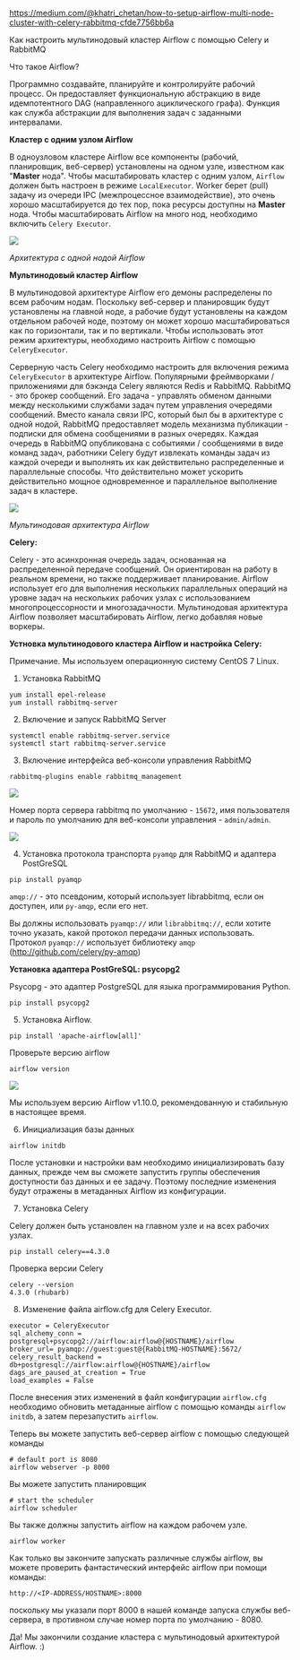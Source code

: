 https://medium.com/@khatri_chetan/how-to-setup-airflow-multi-node-cluster-with-celery-rabbitmq-cfde7756bb6a

Как настроить мультинодовый кластер Airflow с помощью Celery и RabbitMQ

Что такое Airflow?

Программно создавайте, планируйте и контролируйте рабочий процесс. Он предоставляет функциональную абстракцию в виде идемпотентного DAG (направленного ациклического графа). Функция как служба абстракции для выполнения задач с заданными интервалами.

**Кластер с одним узлом Airflow**

В одноузловом кластере Airflow все компоненты (рабочий, планировщик, веб-сервер) установлены на одном узле, известном как "**Master** нода". Чтобы масштабировать кластер с одним узлом, `Airflow` должен быть настроен в режиме `LocalExecutor`. Worker берет (pull) задачу из очереди IPC (межпроцессное взаимодействие), это очень хорошо масштабируется до тех пор, пока ресурсы доступны на **Master** нода. Чтобы масштабировать Airflow на много нод, необходимо включить `Celery Executor`.

![](https://habrastorage.org/webt/g_/ue/mb/g_uembs8k7irgrfhuwdl-zcjl34.png)

*Архитектура с одной нодой Airflow*

**Мультинодовый кластер Airflow**

В мультинодовой архитектуре Airflow его демоны распределены по всем рабочим нодам. Поскольку веб-сервер и планировщик будут установлены на главной ноде, а рабочие будут установлены на каждом отдельном рабочей ноде, поэтому он может хорошо масштабироваться как по горизонтали, так и по вертикали. Чтобы использовать этот режим архитектуры, необходимо настроить Airflow с помощью `CeleryExecutor`.

Серверную часть Celery необходимо настроить для включения режима `CeleryExecutor` в архитектуре Airflow. Популярными фреймворками / приложениями для бэкэнда Celery являются Redis и RabbitMQ. RabbitMQ - это брокер сообщений. Его задача - управлять обменом данными между несколькими службами задач путем управления очередями сообщений. Вместо канала связи IPC, который был бы в архитектуре с одной нодой, RabbitMQ предоставляет модель механизма публикации - подписки для обмена сообщениями в разных очередях. Каждая очередь в RabbitMQ опубликована с событиями / сообщениями в виде команд задач, работники Celery будут извлекать команды задач из каждой очереди и выполнять их как действительно распределенные и параллельные способы. Что действительно может ускорить действительно мощное одновременное и параллельное выполнение задач в кластере.

![](https://habrastorage.org/webt/ww/5x/ot/ww5xot0xyqyhtzzst7h2yxftoty.png)

*Мультинодовая архитектура Airflow*

**Celery:**

Celery - это асинхронная очередь задач, основанная на распределенной передаче сообщений. Он ориентирован на работу в реальном времени, но также поддерживает планирование. Airflow использует его для выполнения нескольких параллельных операций на уровне задач на нескольких рабочих узлах с использованием многопроцессорности и многозадачности. Мультинодовая архитектура Airflow позволяет масштабировать Airflow, легко добавляя новые воркеры.

**Устновка мультинодового кластера Airflow и настройка Celery:**

Примечание. Мы используем операционную систему CentOS 7 Linux.

1. Установка RabbitMQ

```
yum install epel-release
yum install rabbitmq-server
```

2. Включение и запуск RabbitMQ Server

```
systemctl enable rabbitmq-server.service
systemctl start rabbitmq-server.service
```

3. Включение интерфейса веб-консоли управления RabbitMQ

```
rabbitmq-plugins enable rabbitmq_management
```

![](https://habrastorage.org/webt/-m/az/c9/-mazc90wejh6tbhw4i9wkx3ryry.png)

Номер порта сервера rabbitmq по умолчанию - `15672`, имя пользователя и пароль по умолчанию для веб-консоли управления - `admin/admin`.

![](https://habrastorage.org/webt/vw/lt/wu/vwltwuqgmlt_gmbbqjeaqbbemng.png)

4. Установка протокола транспорта `pyamqp` для RabbitMQ и адаптера PostGreSQL

```
pip install pyamqp
```

`amqp://` - это псевдоним, который использует librabbitmq, если он доступен, или `py-amqp`, если его нет.

Вы должны использовать `pyamqp://` или `librabbitmq://`, если хотите точно указать, какой протокол передачи данных использовать. Протокол `pyamqp://` использует библиотеку `amqp` (http://github.com/celery/py-amqp)

**Установка адаптера PostGreSQL: psycopg2**

Psycopg - это адаптер PostgreSQL для языка программирования Python.

```
pip install psycopg2
```

5. Установка Airflow.

```
pip install 'apache-airflow[all]'
```

Проверьте версию airflow

```
airflow version
```

![](https://habrastorage.org/webt/ni/-p/z_/ni-pz_nqcodhqqkh4brouiq7p64.png)

Мы используем версию Airflow v1.10.0, рекомендованную и стабильную в настоящее время.

6. Инициализация базы данных

```
airflow initdb
```

После установки и настройки вам необходимо инициализировать базу данных, прежде чем вы сможете запустить группы обеспечения доступности баз данных и ее задачу. Поэтому последние изменения будут отражены в метаданных Airflow из конфигурации.

7. Установка Celery

Celery должен быть установлен на главном узле и на всех рабочих узлах.

```
pip install celery==4.3.0
```

Проверка версии Celery

```
celery --version
4.3.0 (rhubarb)
```

8. Изменение файла airflow.cfg для Celery Executor.

```
executor = CeleryExecutor
sql_alchemy_conn = postgresql+psycopg2://airflow:airflow@{HOSTNAME}/airflow 
broker_url= pyamqp://guest:guest@{RabbitMQ-HOSTNAME}:5672/
celery_result_backend = db+postgresql://airflow:airflow@{HOSTNAME}/airflow 
dags_are_paused_at_creation = True
load_examples = False
```

После внесения этих изменений в файл конфигурации `airflow.cfg` необходимо обновить метаданные airflow с помощью команды `airflow initdb`, а затем перезапустить `airflow`.

Теперь вы можете запустить веб-сервер airflow с помощью следующей команды

```
# default port is 8080
airflow webserver -p 8000
```

Вы можете запустить планировщик

```
# start the scheduler
airflow scheduler
```

Вы также должны запустить airflow на каждом рабочем узле.

```
airflow worker
```

Как только вы закончите запускать различные службы airflow, вы можете проверить фантастический интерфейс airflow при помощи команды:

```
http://<IP-ADDRESS/HOSTNAME>:8000
```

поскольку мы указали порт 8000 в нашей команде запуска службы веб-сервера, в противном случае номер порта по умолчанию - 8080.

Да! Мы закончили создание кластера с мультинодовый архитектурой Airflow. :)
